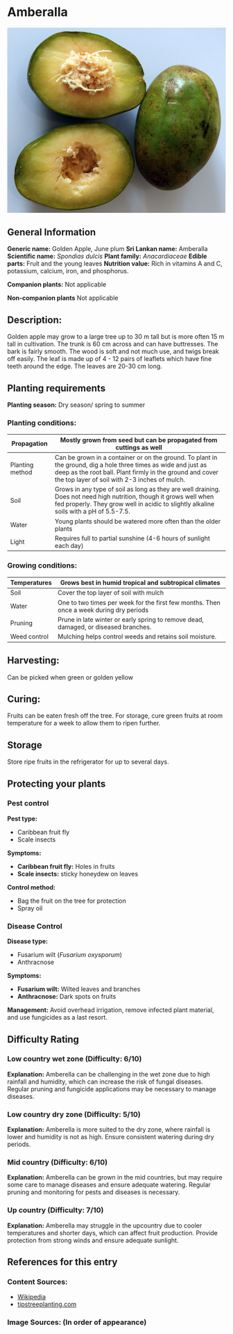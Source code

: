 # Amberalla
![Ambaralla](../../assets/images/Ambaralla.jpeg "Image - Anagoria, Wikimedia Commons")
## General Information
**Generic name:** Golden Apple, June plum
**Sri Lankan name:** Amberalla
**Scientific name:** _Spondias dulcis_
**Plant family:** _Anacardiaceae_
**Edible parts:** Fruit and the young leaves
**Nutrition value:** Rich in vitamins A and C, potassium, calcium, iron, and phosphorus.

**Companion plants:**
Not applicable

**Non-companion plants**
Not applicable

## Description:
Golden apple may grow to a large tree up to 30 m tall but is more often 15 m tall in cultivation. The trunk is 60 cm across and can have buttresses. The bark is fairly smooth. The wood is soft and not much use, and twigs break off easily. The leaf is made up of 4 - 12 pairs of leaflets which have fine teeth around the edge. The leaves are 20-30 cm long.

## Planting requirements
**Planting season:** Dry season/ spring to summer

### Planting conditions:
| Propagation | Mostly grown from seed but can be propagated from cuttings as well |
|----|----|
| Planting method | Can be grown in a container or on the ground. To plant in the ground, dig a hole three times as wide and just as deep as the root ball. Plant firmly in the ground and cover the top layer of soil with 2-3 inches of mulch. |
| Soil | Grows in any type of soil as long as they are well draining. Does not need high nutrition, though it grows well when fed properly. They grow well in acidic to slightly alkaline soils with a pH of 5.5-7.5.  |
| Water | Young plants should be watered more often than the older plants |
| Light | Requires full to partial sunshine (4-6 hours of sunlight each day) |

### Growing conditions:

| Temperatures | Grows best in humid tropical and subtropical climates |
|----|----|
| Soil | Cover the top layer of soil with mulch |
| Water | One to two times per week for the first few months. Then once a week during dry periods |
| Pruning | Prune in late winter or early spring to remove dead, damaged, or diseased branches.
| Weed control | Mulching helps control weeds and retains soil moisture.

## Harvesting:
Can be picked when green or golden yellow

## Curing:
Fruits can be eaten fresh off the tree. For storage, cure green fruits at room temperature for a week to allow them to ripen further.

## Storage
Store ripe fruits in the refrigerator for up to several days.

## Protecting your plants
### Pest control
**Pest type:**
- Caribbean fruit fly
- Scale insects
  
**Symptoms:**
- **Caribbean fruit fly:** Holes in fruits
- **Scale insects:** sticky honeydew on leaves
  
**Control method:** 
- Bag the fruit on the tree for protection
- Spray oil

### Disease Control
**Disease type:** 
- Fusarium wilt (_Fusarium oxysporum_)
- Anthracnose
  
**Symptoms:** 
- **Fusarium wilt:** Wilted leaves and branches
- **Anthracnose:** Dark spots on fruits
  
**Management:** 
Avoid overhead irrigation, remove infected plant material, and use fungicides as a last resort.

## Difficulty Rating
### Low country wet zone (Difficulty: 6/10)
**Explanation:** Amberella can be challenging in the wet zone due to high rainfall and humidity, which can increase the risk of fungal diseases. Regular pruning and fungicide applications may be necessary to manage diseases.

### Low country dry zone (Difficulty: 5/10)
**Explanation:** Amberella is more suited to the dry zone, where rainfall is lower and humidity is not as high. Ensure consistent watering during dry periods.

### Mid country (Difficulty: 6/10)
**Explanation:** Amberella can be grown in the mid countries, but may require some care to manage diseases and ensure adequate watering. Regular pruning and monitoring for pests and diseases is necessary.

### Up country (Difficulty: 7/10)
**Explanation:** Amberella may struggle in the upcountry due to cooler temperatures and shorter days, which can affect fruit production. Provide protection from strong winds and ensure adequate sunlight.

## References for this entry
### Content Sources:
- [Wikipedia](https://en.wikipedia.org/wiki/Spondias_dulcis)
- [tipstreeplanting.com](https://tipstreeplanting.com/ambarella-tree-care/)

### Image Sources: (In order of appearance)
